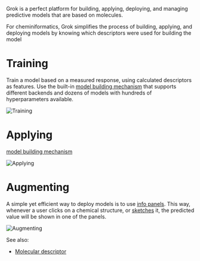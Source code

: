 <!-- TITLE: Cheminformatics predictive modeling -->
<!-- SUBTITLE: -->

Grok is a perfect platform for building, applying, deploying, and managing predictive models
that are based on molecules.  



For cheminiformatics, Grok simplifies the process of building, applying, and deploying models
by knowing which descriptors were used for building the model 

# Training

Train a model based on a measured response, using calculated descriptors as features. Use
the built-in [model building mechanism](../../learn/predictive-modeling.md) that supports different backends and dozens of models
with hundreds of hyperparameters available. 

![Training](../../uploads/gifs/chem-train-model.gif "Training")

# Applying

[model building mechanism](../../learn/predictive-modeling.md#apply-model)

![Applying](../../uploads/gifs/chem-apply-model.gif "Applying")

# Augmenting

A simple yet efficient way to deploy models is to use [info panels](../../discover/info-panels.md). This way, whenever a user
clicks on a chemical structure, or [sketches](sketcher.md) it, the predicted value will be shown in
one of the panels.  

![Augmenting](../../uploads/gifs/chem-model-augment.gif "Augmenting")

See also:

* [Molecular descriptor](https://en.wikipedia.org/wiki/Molecular_descriptor)
